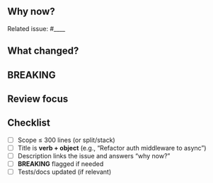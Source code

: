## Why now?
<!-- Explain the problem, context, and why this change is needed. Link to the issue. -->
Related issue: #____

## What changed?
<!-- Brief summary; suggest where to start reviewing if many files. -->

## BREAKING
<!-- If applicable, call it out explicitly. -->
<!-- ⚠️ BREAKING: Describe migration or impact. -->

## Review focus
<!-- Ask for specific feedback, e.g., "Concurrency strategy OK?" or "API shape acceptable?" -->

## Checklist
- [ ] Scope ≤ 300 lines (or split/stack)
- [ ] Title is **verb + object** (e.g., “Refactor auth middleware to async”)
- [ ] Description links the issue and answers “why now?”
- [ ] **BREAKING** flagged if needed
- [ ] Tests/docs updated (if relevant)
